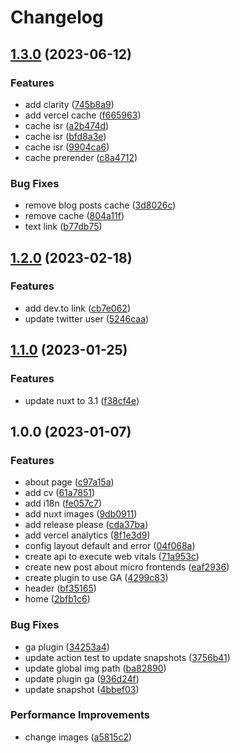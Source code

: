 # Changelog

## [1.3.0](https://github.com/gabrielcaiana/website/compare/v1.2.0...v1.3.0) (2023-06-12)


### Features

* add clarity ([745b8a9](https://github.com/gabrielcaiana/website/commit/745b8a92fdfefa1f4c28cd8a530be14c00f88a72))
* add vercel cache ([f665963](https://github.com/gabrielcaiana/website/commit/f665963dfc41a0d1e5ca4531614b43a0f70438ef))
* cache isr ([a2b474d](https://github.com/gabrielcaiana/website/commit/a2b474d60d46bf477fcf3a38bd5c5ad7280e255f))
* cache isr ([bfd8a3e](https://github.com/gabrielcaiana/website/commit/bfd8a3e65cc5bf4d1cfc74088a5e1fd69e946264))
* cache isr ([9904ca6](https://github.com/gabrielcaiana/website/commit/9904ca6fa957759ab59a05cb2857ff68a2aa1da8))
* cache prerender ([c8a4712](https://github.com/gabrielcaiana/website/commit/c8a4712e9e27c31df5a23266e01a171e1ff8fd10))


### Bug Fixes

* remove blog posts cache ([3d8026c](https://github.com/gabrielcaiana/website/commit/3d8026cc45549b4102ae20a488df14e4895850fb))
* remove cache ([804a11f](https://github.com/gabrielcaiana/website/commit/804a11fa6116598c3e7dd8a0cfb42f80284d5d2b))
* text link ([b77db75](https://github.com/gabrielcaiana/website/commit/b77db7559df7d7dc3fab835586f5542cc6791f89))

## [1.2.0](https://github.com/gabrielcaiana/website/compare/v1.1.0...v1.2.0) (2023-02-18)


### Features

* add dev.to link ([cb7e062](https://github.com/gabrielcaiana/website/commit/cb7e062cb6d09693e10858969d8f30989bbf7332))
* update twitter user ([5246caa](https://github.com/gabrielcaiana/website/commit/5246caaab4b9933f051443a0cde5ffbf5de4181d))

## [1.1.0](https://github.com/gabrielcaiana/website/compare/v1.0.0...v1.1.0) (2023-01-25)


### Features

* update nuxt to 3.1 ([f38cf4e](https://github.com/gabrielcaiana/website/commit/f38cf4e5fc476a1ac2c1f5f5e399e69c08e15a1e))

## 1.0.0 (2023-01-07)


### Features

* about page ([c97a15a](https://github.com/gabrielcaiana/website/commit/c97a15a5e4b574928ec870880ad6da2387af8dce))
* add cv ([61a7851](https://github.com/gabrielcaiana/website/commit/61a7851c6a3d90ad45b9ab53964d4ebebe9377fe))
* add i18n ([fe057c7](https://github.com/gabrielcaiana/website/commit/fe057c7364d9656f158dd5c1140c309b54ff29bc))
* add nuxt images ([9db0911](https://github.com/gabrielcaiana/website/commit/9db091105464a840f6c679088bab74bc3b7eb99b))
* add release please ([cda37ba](https://github.com/gabrielcaiana/website/commit/cda37ba078b5a256010c4e3e146d30400432ff46))
* add vercel analytics ([8f1e3d9](https://github.com/gabrielcaiana/website/commit/8f1e3d98c81aefad8fc979accfe29d25433b3cbd))
* config layout default and error ([04f068a](https://github.com/gabrielcaiana/website/commit/04f068a8c5712be5bb2a1ec1877ca1369a38612c))
* create api to execute web vitals ([71a953c](https://github.com/gabrielcaiana/website/commit/71a953c11bfb0539914c53e66c970e165d273e55))
* create new post about micro frontends ([eaf2936](https://github.com/gabrielcaiana/website/commit/eaf2936af3b50eb712bac1ed39d6e0b2f94b6a5d))
* create plugin to use GA ([4299c83](https://github.com/gabrielcaiana/website/commit/4299c835cbca5bb5947ded51c6a618c6d844f37d))
* header ([bf35165](https://github.com/gabrielcaiana/website/commit/bf35165b9a417a58966a911a6b4369ee57aa564e))
* home ([2bfb1c6](https://github.com/gabrielcaiana/website/commit/2bfb1c61d744e216c7e2eae9a58c893e78df1aa2))


### Bug Fixes

* ga plugin ([34253a4](https://github.com/gabrielcaiana/website/commit/34253a45f5bc923590c0e96a7707b0657bc32c25))
* update action test to update snapshots ([3756b41](https://github.com/gabrielcaiana/website/commit/3756b413562f65620c37b18e224b3b89d065a1be))
* update global img path ([ba82890](https://github.com/gabrielcaiana/website/commit/ba82890bda4c26300f4d294bb2f6b05e31a369c0))
* update plugin ga ([936d24f](https://github.com/gabrielcaiana/website/commit/936d24f22435456e82710d4aa3b077d5d93f97dc))
* update snapshot ([4bbef03](https://github.com/gabrielcaiana/website/commit/4bbef030cc32f07fe0399ec3e1b6ce1e3c599d53))


### Performance Improvements

* change images ([a5815c2](https://github.com/gabrielcaiana/website/commit/a5815c2dcedb04bc613aeddd6d8a01e856e5e7b7))
